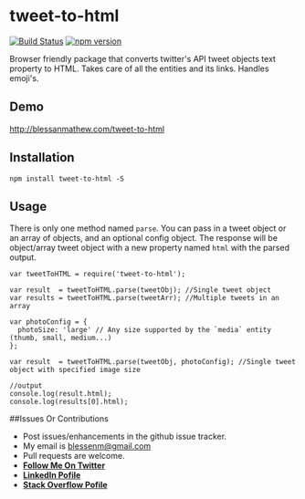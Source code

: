 # tweet-to-html

[![Build Status](https://travis-ci.org/blessenm/tweet-to-html.svg?branch=master)](https://travis-ci.org/blessenm/tweet-to-html)
[![npm version](https://badge.fury.io/js/tweet-to-html.svg)](https://badge.fury.io/js/tweet-to-html)

Browser friendly package that converts twitter's API tweet objects text property to HTML. Takes care of all the entities and its links. Handles emoji's.


## Demo
http://blessanmathew.com/tweet-to-html

## Installation

```
npm install tweet-to-html -S
```

## Usage

There is only one method named `parse`. You can pass in a tweet object or an array of objects, and an optional config object. The response will be object/array tweet object with a new property named `html` with the parsed output.


```
var tweetToHTML = require('tweet-to-html');

var result  = tweetToHTML.parse(tweetObj); //Single tweet object
var results = tweetToHTML.parse(tweetArr); //Multiple tweets in an array

var photoConfig = {
  photoSize: 'large' // Any size supported by the `media` entity (thumb, small, medium...)
};

var result  = tweetToHTML.parse(tweetObj, photoConfig); //Single tweet object with specified image size

//output
console.log(result.html);
console.log(results[0].html);
```

##Issues Or Contributions

* Post issues/enhancements in the github issue tracker.
*  My email is blessenm@gmail.com
*  Pull requests are welcome.
*  [__Follow Me On Twitter__](https://twitter.com/blessenm86 "Follow Me On Twitter")
*  [__LinkedIn Pofile__](http://in.linkedin.com/pub/blessan-mathew/24/605/730 "LinkedIn Profie")
*  [__Stack Overflow Pofile__](http://stackoverflow.com/users/548568/blessenm "Stack Overflow Pofile")
